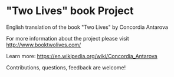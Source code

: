 # "Two Lives" book Project


English translation of the book "Two Lives" by Concordia Antarova


For more information about the project please visit
http://www.booktwolives.com/


Learn more:
https://en.wikipedia.org/wiki/Concordia_Antarova



Contributions, questions, feedback are welcome!


